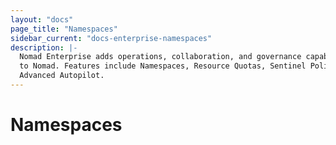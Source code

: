 ```yaml
---
layout: "docs"
page_title: "Namespaces"
sidebar_current: "docs-enterprise-namespaces"
description: |-
  Nomad Enterprise adds operations, collaboration, and governance capabilities
  to Nomad. Features include Namespaces, Resource Quotas, Sentinel Policies, and
  Advanced Autopilot.
---
```


# Namespaces